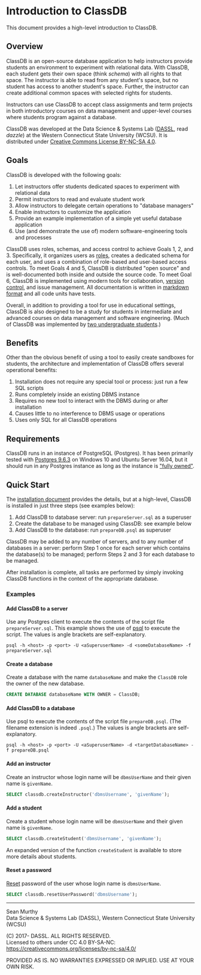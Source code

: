 # Introduction to ClassDB
This document provides a high-level introduction to ClassDB.

## Overview
ClassDB is an open-source database application to help instructors provide students an environment to experiment with relational data. With ClassDB, each student gets their own space (think _schema_) with all rights to that space. The instructor is able to read from any student's space, but no student has access to another student's space. Further, the instructor can create additional common spaces with selected rights for students.

Instructors can use ClassDB to accept class assignments and term projects in both introductory courses on data management and upper-level courses where students program against a database.

ClassDB was developed at the Data Science & Systems Lab ([DASSL](Credits), read _dazzle_) at the Western Connecticut State University (WCSU). It is distributed under [Creative Commons License BY-NC-SA 4.0](https://creativecommons.org/licenses/by-nc-sa/4.0/).

## Goals
ClassDB is developed with the following goals:
1. Let instructors offer students dedicated spaces to experiment with relational data
2. Permit instructors to read and evaluate student work
3. Allow instructors to delegate certain operations to "database managers"
4. Enable instructors to customize the application
5. Provide an example implementation of a simple yet useful database application
6. Use (and demonstrate the use of) modern software-engineering tools and processes

ClassDB uses roles, schemas, and access control to achieve Goals 1, 2, and 3. Specifically, it organizes users as [roles](Roles), creates a dedicated schema for each user, and uses a combination of role-based and user-based access controls. To meet Goals 4 and 5, ClassDB is distributed "open source" and is well-documented both inside and outside the source code. To meet Goal 6, ClassDB is implemented using modern tools for collaboration, [version control](https://github.com/DASSL/ClassDB), and issue management. All documentation is written in [markdown format](https://help.github.com/articles/about-writing-and-formatting-on-github/) and all code units have tests.

Overall, in addition to providing a tool for use in educational settings, ClassDB is also designed to be a study for students in intermediate and advanced courses on data management and software engineering. (Much of ClassDB was implemented by [two undergraduate students](Credits).)

## Benefits
Other than the obvious benefit of using a tool to easily create sandboxes for students, the architecture and implementation of ClassDB offers several operational benefits:

1. Installation does not require any special tool or process: just run a few SQL scripts
2. Runs completely inside an existing DBMS instance
3. Requires no new tool to interact with the DBMS during or after installation
4. Causes little to no interference to DBMS usage or operations
5. Uses only SQL for all ClassDB operations

## Requirements
ClassDB runs in an instance of PostgreSQL (Postgres). It has been primarily tested with [Postgres 9.6.3](https://www.postgresql.org/docs/9.6/static/index.html) on Windows 10 and Ubuntu Server 16.04, but it should run in any Postgres instance as long as the instance is ["fully owned"](Setup).

## Quick Start
The [installation document](Setup) provides the details, but at a high-level, ClassDB is installed in just three steps (see examples below): 
1. Add ClassDB to database server: run `prepareServer.sql` as a superuser
2. Create the database to be managed using ClassDB: see example below
3. Add ClassDB to the database: run `prepareDB.psql` as superuser

ClassDB may be added to any number of servers, and to any number of databases in a server: perform Step 1 once for each server which contains the database(s) to be managed; perform Steps 2 and 3 for each database to be managed.

After installation is complete, all tasks are performed by simply invoking ClassDB functions in the context of the appropriate database.


### Examples

#### Add ClassDB to a server
Use any Postgres client to execute the contents of the script file `prepareServer.sql`. This example shows the use of [psql](https://www.postgresql.org/docs/9.6/static/app-psql.html) to execute the script. The values is angle brackets are self-explanatory.

```
psql -h <host> -p <port> -U <aSuperuserName> -d <someDatabaseName> -f prepareServer.sql
```

#### Create a database
Create a database with the name `databaseName` and make the `ClassDB` role the owner of the new database.

```sql
CREATE DATABASE databaseName WITH OWNER = ClassDB;
```

#### Add ClassDB to a database
Use psql to execute the contents of the script file `prepareDB.psql`. (The filename extension is indeed `.psql`.) The values is angle brackets are self-explanatory.

```
psql -h <host> -p <port> -U <aSuperuserName> -d <targetDatabaseName> -f prepareDB.psql
```

#### Add an instructor
Create an instructor whose login name will be `dbmsUserName` and their given name is `givenName`.

```sql
SELECT classdb.createInstructor('dbmsUsername', 'givenName');
```
#### Add a student
Create a student whose login name will be `dbmsUserName` and their given name is `givenName`.

```sql
SELECT classdb.createStudent('dbmsUsername', 'givenName');
```
An expanded version of the function `createStudent` is available to store more details about students.

#### Reset a password
[Reset](Changing-Passwords#resetting-a-forgotten-password) password of the user whose login name is `dbmsUserName`.

```sql
SELECT classdb.resetUserPassword('dbmsUsername');
```
---

Sean Murthy  
Data Science & Systems Lab (DASSL), Western Connecticut State University (WCSU)

(C) 2017- DASSL. ALL RIGHTS RESERVED.  
Licensed to others under CC 4.0 BY-SA-NC: https://creativecommons.org/licenses/by-nc-sa/4.0/

PROVIDED AS IS. NO WARRANTIES EXPRESSED OR IMPLIED. USE AT YOUR OWN RISK.
